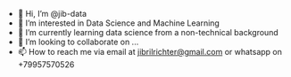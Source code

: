 - 👋 Hi, I’m @jib-data
- 👀 I’m interested in Data Science and Machine Learning
- 🌱 I’m currently learning data science from a non-technical background
- 💞️ I’m looking to collaborate on ...
- 📫 How to reach me via email at jibrilrichter@gmail.com or whatsapp on +79957570526

<!---
jib-data/jib-data is a ✨ special ✨ repository because its `README.md` (this file) appears on your GitHub profile.
You can click the Preview link to take a look at your changes.
--->
